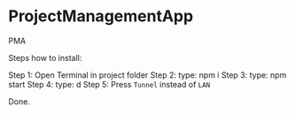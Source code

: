 # ProjectManagementApp
PMA

Steps how to install:

Step 1: Open Terminal in project folder
Step 2: type: npm i
Step 3: type: npm start
Step 4: type: d
Step 5: Press `Tunnel` instead of `LAN`

Done.